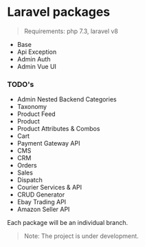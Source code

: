 # Laravel packages 

> Requirements: php 7.3, laravel v8

- Base
- Api Exception
- Admin Auth
- Admin Vue UI

### TODO's
- Admin Nested Backend Categories
- Taxonomy
- Product Feed
- Product
- Product Attributes & Combos
- Cart
- Payment Gateway API
- CMS
- CRM
- Orders
- Sales
- Dispatch 
- Courier Services & API
- CRUD Generator
- Ebay Trading API
- Amazon Seller API

Each package will be an individual branch.

> Note: The project is under development. 